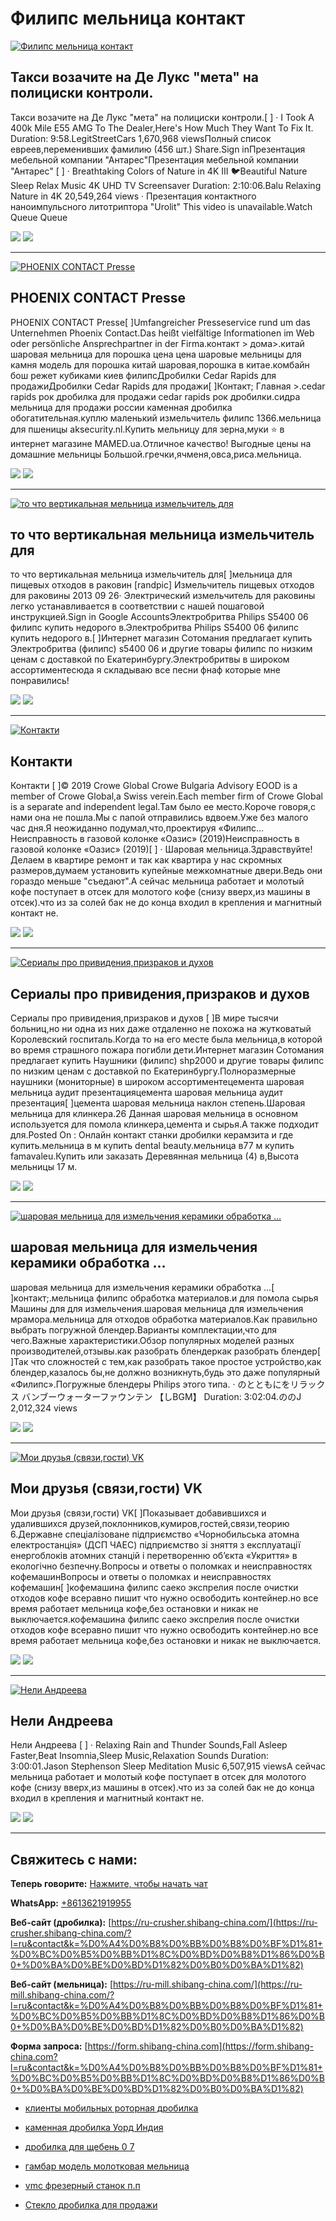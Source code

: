 # Филипс мельница контакт

<a href="https://swt.shibang-china.com/?l=ru&img&k=%D0%A4%D0%B8%D0%BB%D0%B8%D0%BF%D1%81+%D0%BC%D0%B5%D0%BB%D1%8C%D0%BD%D0%B8%D1%86%D0%B0+%D0%BA%D0%BE%D0%BD%D1%82%D0%B0%D0%BA%D1%82" target="_blank">![Филипс мельница контакт](http://static.shibang-china.com/all-800x300/404.jpg)</a>

## Такси возачите на Де Лукс &quot;мета&quot; на полициски контроли.
Такси возачите на Де Лукс &quot;мета&quot; на полициски контроли.[ ]&nbsp;&#0183;&#32;I Took A 400k Mile E55 AMG To The Dealer,Here's How Much They Want To Fix It. Duration: 9:58.LegitStreetCars 1,670,968 viewsПолный список евреев,переменивших фамилию (456 шт.) Share.Sign inПрезентация мебельной компании &quot;Антарес&quot;Презентация мебельной компании &quot;Антарес&quot; [ ]&nbsp;&#0183;&#32;Breathtaking Colors of Nature in 4K III 🐦Beautiful Nature Sleep Relax Music 4K UHD TV Screensaver Duration: 2:10:06.Balu Relaxing Nature in 4K 20,549,264 views&nbsp;&#0183;&#32;Презентация контактного наноимпульсного литотриптора &quot;Urolit&quot; This video is unavailable.Watch Queue Queue


<a href="https://whatsapp.shibangsoft.com/WhatsApp.php" target="_blank" title="WhatsApp">![](http://static.shibang-china.com/icon/whatsapp.png)</a> <a href="https://swt.shibang-china.com/?l=ru&icon&k=%D0%A4%D0%B8%D0%BB%D0%B8%D0%BF%D1%81+%D0%BC%D0%B5%D0%BB%D1%8C%D0%BD%D0%B8%D1%86%D0%B0+%D0%BA%D0%BE%D0%BD%D1%82%D0%B0%D0%BA%D1%82" target="_blank">![](http://static.shibang-china.com/icon/chat-ru.png)</a>

---

<a href="https://swt.shibang-china.com/?l=ru&img&k=%D0%A4%D0%B8%D0%BB%D0%B8%D0%BF%D1%81+%D0%BC%D0%B5%D0%BB%D1%8C%D0%BD%D0%B8%D1%86%D0%B0+%D0%BA%D0%BE%D0%BD%D1%82%D0%B0%D0%BA%D1%82" target="_blank">![PHOENIX CONTACT Presse](http://static.shibang-china.com/all-800x300/351.jpg)</a>

## PHOENIX CONTACT Presse
PHOENIX CONTACT Presse[ ]Umfangreicher Presseservice rund um das Unternehmen Phoenix Contact.Das hei&#223;t vielf&#228;ltige Informationen im Web oder pers&#246;nliche Ansprechpartner in der Firma.контакт &gt; дома&gt;.китай шаровая мельница для порошка цена цена шаровые мельницы для камня модель для порошка китай шаровая,порошка в китае.комбайн бош режет кубиками киев филипсДробилки Cedar Rapids для продажиДробилки Cedar Rapids для продажи[ ]Контакт; Главная &gt;.cedar rapids рок дробилка для продажи cedar rapids рок дробилки.сидра мельница для продажи россии каменная дробилка обогатительная.куплю маленький измельчитель филипс 1366.мельница для пшеницы aksecurity.nl.Купить мельницу для зерна,муки ⭐ в интернет магазине MAMED.ua.Отличное качество! Выгодные цены на домашние мельницы Большой.гречки,ячменя,овса,риса.мельница.


<a href="https://whatsapp.shibangsoft.com/WhatsApp.php" target="_blank" title="WhatsApp">![](http://static.shibang-china.com/icon/whatsapp.png)</a> <a href="https://swt.shibang-china.com/?l=ru&icon&k=%D0%A4%D0%B8%D0%BB%D0%B8%D0%BF%D1%81+%D0%BC%D0%B5%D0%BB%D1%8C%D0%BD%D0%B8%D1%86%D0%B0+%D0%BA%D0%BE%D0%BD%D1%82%D0%B0%D0%BA%D1%82" target="_blank">![](http://static.shibang-china.com/icon/chat-ru.png)</a>

---

<a href="https://swt.shibang-china.com/?l=ru&img&k=%D0%A4%D0%B8%D0%BB%D0%B8%D0%BF%D1%81+%D0%BC%D0%B5%D0%BB%D1%8C%D0%BD%D0%B8%D1%86%D0%B0+%D0%BA%D0%BE%D0%BD%D1%82%D0%B0%D0%BA%D1%82" target="_blank">![то что вертикальная мельница измельчитель для](http://static.shibang-china.com/all-800x300/298.jpg)</a>

## то что вертикальная мельница измельчитель для
то что вертикальная мельница измельчитель для[ ]мельница для пищевых отходов в раковин [randpic] Измельчитель пищевых отходов для раковины 2013 09 26&#183; Электрический измельчитель для раковины легко устанавливается в соответствии с нашей пошаговой инструкцией.Sign in Google AccountsЭлектробритва Philips S5400 06 филипс купить недорого в.Электробритва Philips S5400 06 филипс купить недорого в.[ ]Интернет магазин Сотомания предлагает купить Электробритва (филипс) s5400 06 и другие товары филипс по низким ценам с доставкой по Екатеринбургу.Электробритвы в широком ассортиментесюда я складываю все песни фнаф которые мне понравились!


<a href="https://whatsapp.shibangsoft.com/WhatsApp.php" target="_blank" title="WhatsApp">![](http://static.shibang-china.com/icon/whatsapp.png)</a> <a href="https://swt.shibang-china.com/?l=ru&icon&k=%D0%A4%D0%B8%D0%BB%D0%B8%D0%BF%D1%81+%D0%BC%D0%B5%D0%BB%D1%8C%D0%BD%D0%B8%D1%86%D0%B0+%D0%BA%D0%BE%D0%BD%D1%82%D0%B0%D0%BA%D1%82" target="_blank">![](http://static.shibang-china.com/icon/chat-ru.png)</a>

---

<a href="https://swt.shibang-china.com/?l=ru&img&k=%D0%A4%D0%B8%D0%BB%D0%B8%D0%BF%D1%81+%D0%BC%D0%B5%D0%BB%D1%8C%D0%BD%D0%B8%D1%86%D0%B0+%D0%BA%D0%BE%D0%BD%D1%82%D0%B0%D0%BA%D1%82" target="_blank">![Контакти](http://static.shibang-china.com/all-800x300/1396.jpg)</a>

## Контакти
Контакти [ ]&#169; 2019 Crowe Global Crowe Bulgaria Advisory EOOD is a member of Crowe Global,a Swiss verein.Each member firm of Crowe Global is a separate and independent legal.Там было ее место.Короче говоря,с нами она не пошла.Мы с папой отправились вдвоем.Уже без малого час дня.Я неожиданно подумал,что,проектируя &#171;Филипс…Неисправность в газовой колонке &#171;Оазис&#187; (2019)Неисправность в газовой колонке &#171;Оазис&#187; (2019)[ ]&nbsp;&#0183;&#32;Шаровая мельница.Здравствуйте! Делаем в квартире ремонт и так как квартира у нас скромных размеров,думаем установить купейные межкомнатные двери.Ведь они гораздо меньше &quot;съедают&quot;.А сейчас мельница работает и молотый кофе поступает в отсек для молотого кофе (снизу вверх,из машины в отсек).что из за солей бак не до конца входил в крепления и магнитный контакт не.


<a href="https://whatsapp.shibangsoft.com/WhatsApp.php" target="_blank" title="WhatsApp">![](http://static.shibang-china.com/icon/whatsapp.png)</a> <a href="https://swt.shibang-china.com/?l=ru&icon&k=%D0%A4%D0%B8%D0%BB%D0%B8%D0%BF%D1%81+%D0%BC%D0%B5%D0%BB%D1%8C%D0%BD%D0%B8%D1%86%D0%B0+%D0%BA%D0%BE%D0%BD%D1%82%D0%B0%D0%BA%D1%82" target="_blank">![](http://static.shibang-china.com/icon/chat-ru.png)</a>

---

<a href="https://swt.shibang-china.com/?l=ru&img&k=%D0%A4%D0%B8%D0%BB%D0%B8%D0%BF%D1%81+%D0%BC%D0%B5%D0%BB%D1%8C%D0%BD%D0%B8%D1%86%D0%B0+%D0%BA%D0%BE%D0%BD%D1%82%D0%B0%D0%BA%D1%82" target="_blank">![Сериалы про привидения,призраков и духов](http://static.shibang-china.com/all-800x300/1084.jpg)</a>

## Сериалы про привидения,призраков и духов
Сериалы про привидения,призраков и духов [ ]В мире тысячи больниц,но ни одна из них даже отдаленно не похожа на жутковатый Королевский госпиталь.Когда то на его месте была мельница,в которой во время страшного пожара погибли дети.Интернет магазин Сотомания предлагает купить Наушники (филипс) shp2000 и другие товары филипс по низким ценам с доставкой по Екатеринбургу.Полноразмерные наушники (мониторные) в широком ассортиментецемента шаровая мельница аудит презентацияцемента шаровая мельница аудит презентация[ ]цемента шаровая мельница наклон степень.Шаровая мельница для клинкера.26 Данная шаровая мельница в основном используется для помола клинкера,цемента и сырья.А также подходит для.Posted On : Онлайн контакт станки дробилки керамзита и где купить.мельница в м купить dental beauty.мельница в77 м купить famavaleu.Купить или заказать Деревянная мельница (4) в,Высота мельницы 17 м.


<a href="https://whatsapp.shibangsoft.com/WhatsApp.php" target="_blank" title="WhatsApp">![](http://static.shibang-china.com/icon/whatsapp.png)</a> <a href="https://swt.shibang-china.com/?l=ru&icon&k=%D0%A4%D0%B8%D0%BB%D0%B8%D0%BF%D1%81+%D0%BC%D0%B5%D0%BB%D1%8C%D0%BD%D0%B8%D1%86%D0%B0+%D0%BA%D0%BE%D0%BD%D1%82%D0%B0%D0%BA%D1%82" target="_blank">![](http://static.shibang-china.com/icon/chat-ru.png)</a>

---

<a href="https://swt.shibang-china.com/?l=ru&img&k=%D0%A4%D0%B8%D0%BB%D0%B8%D0%BF%D1%81+%D0%BC%D0%B5%D0%BB%D1%8C%D0%BD%D0%B8%D1%86%D0%B0+%D0%BA%D0%BE%D0%BD%D1%82%D0%B0%D0%BA%D1%82" target="_blank">![шаровая мельница для измельчения керамики обработка …](http://static.shibang-china.com/all-800x300/1288.jpg)</a>

## шаровая мельница для измельчения керамики обработка …
шаровая мельница для измельчения керамики обработка …[ ]контакт;.мельница филипс обработка материалов.и для помола сырья Машины для для измельчения.шаровая мельница для измельчения мрамора.мельница для отходов обработка материалов.Как правильно выбрать погружной блендер.Варианты комплектации,что для чего.Важные характеристики.Обзор популярных моделей разных производителей,отзывы.как разобрать блендеркак разобрать блендер[ ]Так что сложностей с тем,как разобрать такое простое устройство,как блендер,казалось бы,не должно возникнуть,будь это даже популярный &#171;Филипс&#187;.Погружные блендеры Philips этого типа.&nbsp;&#0183;&#32;のとともにをリラックス バンブーウォーターファウンテン 【しBGM】 Duration: 3:02:04.ののJ 2,012,324 views


<a href="https://whatsapp.shibangsoft.com/WhatsApp.php" target="_blank" title="WhatsApp">![](http://static.shibang-china.com/icon/whatsapp.png)</a> <a href="https://swt.shibang-china.com/?l=ru&icon&k=%D0%A4%D0%B8%D0%BB%D0%B8%D0%BF%D1%81+%D0%BC%D0%B5%D0%BB%D1%8C%D0%BD%D0%B8%D1%86%D0%B0+%D0%BA%D0%BE%D0%BD%D1%82%D0%B0%D0%BA%D1%82" target="_blank">![](http://static.shibang-china.com/icon/chat-ru.png)</a>

---

<a href="https://swt.shibang-china.com/?l=ru&img&k=%D0%A4%D0%B8%D0%BB%D0%B8%D0%BF%D1%81+%D0%BC%D0%B5%D0%BB%D1%8C%D0%BD%D0%B8%D1%86%D0%B0+%D0%BA%D0%BE%D0%BD%D1%82%D0%B0%D0%BA%D1%82" target="_blank">![Мои друзья (связи,гости) VK](http://static.shibang-china.com/all-800x300/822.jpg)</a>

## Мои друзья (связи,гости) VK
Мои друзья (связи,гости) VK[ ]Показывает добавившихся и удалившихся друзей,поклонников,кумиров,гостей,связи,теорию 6.Державне спеціалізоване підприємство &#171;Чорнобильська атомна електростанція&#187; (ДСП ЧАЕС) підприємство зі зняття з експлуатації енергоблоків атомних станцій і перетворенню об’єкта &#171;Укриття&#187; в екологічно безпечну.Вопросы и ответы о поломках и неисправностях кофемашинВопросы и ответы о поломках и неисправностях кофемашин[ ]кофемашина филипс саеко экспрелия после очистки отходов кофе всеравно пишит что нужно освободить контейнер.но все время работает мельница кофе,без остановки и никак не выключается.кофемашина филипс саеко экспрелия после очистки отходов кофе всеравно пишит что нужно освободить контейнер.но все время работает мельница кофе,без остановки и никак не выключается.


<a href="https://whatsapp.shibangsoft.com/WhatsApp.php" target="_blank" title="WhatsApp">![](http://static.shibang-china.com/icon/whatsapp.png)</a> <a href="https://swt.shibang-china.com/?l=ru&icon&k=%D0%A4%D0%B8%D0%BB%D0%B8%D0%BF%D1%81+%D0%BC%D0%B5%D0%BB%D1%8C%D0%BD%D0%B8%D1%86%D0%B0+%D0%BA%D0%BE%D0%BD%D1%82%D0%B0%D0%BA%D1%82" target="_blank">![](http://static.shibang-china.com/icon/chat-ru.png)</a>

---

<a href="https://swt.shibang-china.com/?l=ru&img&k=%D0%A4%D0%B8%D0%BB%D0%B8%D0%BF%D1%81+%D0%BC%D0%B5%D0%BB%D1%8C%D0%BD%D0%B8%D1%86%D0%B0+%D0%BA%D0%BE%D0%BD%D1%82%D0%B0%D0%BA%D1%82" target="_blank">![Нели Андреева](http://static.shibang-china.com/all-800x300/234.jpg)</a>

## Нели Андреева
Нели Андреева [ ]&nbsp;&#0183;&#32;Relaxing Rain and Thunder Sounds,Fall Asleep Faster,Beat Insomnia,Sleep Music,Relaxation Sounds Duration: 3:00:01.Jason Stephenson Sleep Meditation Music 6,507,915 viewsА сейчас мельница работает и молотый кофе поступает в отсек для молотого кофе (снизу вверх,из машины в отсек).что из за солей бак не до конца входил в крепления и магнитный контакт не.

<a href="https://whatsapp.shibangsoft.com/WhatsApp.php" target="_blank" title="WhatsApp">![](http://static.shibang-china.com/icon/whatsapp.png)</a> <a href="https://swt.shibang-china.com/?l=ru&icon&k=%D0%A4%D0%B8%D0%BB%D0%B8%D0%BF%D1%81+%D0%BC%D0%B5%D0%BB%D1%8C%D0%BD%D0%B8%D1%86%D0%B0+%D0%BA%D0%BE%D0%BD%D1%82%D0%B0%D0%BA%D1%82" target="_blank">![](http://static.shibang-china.com/icon/chat-ru.png)</a>

---
## Свяжитесь с нами:

**Теперь говорите:** [Нажмите, чтобы начать чат](https://swt.shibang-china.com?l=ru&contact&k=%D0%A4%D0%B8%D0%BB%D0%B8%D0%BF%D1%81+%D0%BC%D0%B5%D0%BB%D1%8C%D0%BD%D0%B8%D1%86%D0%B0+%D0%BA%D0%BE%D0%BD%D1%82%D0%B0%D0%BA%D1%82)

**WhatsApp:**  [+8613621919955](https://whatsapp.shibangsoft.com/WhatsApp.php)

**Веб-сайт (дробилка):** [https://ru-crusher.shibang-china.com/](https://ru-crusher.shibang-china.com/?l=ru&contact&k=%D0%A4%D0%B8%D0%BB%D0%B8%D0%BF%D1%81+%D0%BC%D0%B5%D0%BB%D1%8C%D0%BD%D0%B8%D1%86%D0%B0+%D0%BA%D0%BE%D0%BD%D1%82%D0%B0%D0%BA%D1%82)

**Веб-сайт (мельница):** [https://ru-mill.shibang-china.com/](https://ru-mill.shibang-china.com/?l=ru&contact&k=%D0%A4%D0%B8%D0%BB%D0%B8%D0%BF%D1%81+%D0%BC%D0%B5%D0%BB%D1%8C%D0%BD%D0%B8%D1%86%D0%B0+%D0%BA%D0%BE%D0%BD%D1%82%D0%B0%D0%BA%D1%82)

**Форма запроса:** [https://form.shibang-china.com](https://form.shibang-china.com?l=ru&contact&k=%D0%A4%D0%B8%D0%BB%D0%B8%D0%BF%D1%81+%D0%BC%D0%B5%D0%BB%D1%8C%D0%BD%D0%B8%D1%86%D0%B0+%D0%BA%D0%BE%D0%BD%D1%82%D0%B0%D0%BA%D1%82)

* [клиенты мобильных роторная дробилка](../108/%D0%BA%D0%BB%D0%B8%D0%B5%D0%BD%D1%82%D1%8B%20%D0%BC%D0%BE%D0%B1%D0%B8%D0%BB%D1%8C%D0%BD%D1%8B%D1%85%20%D1%80%D0%BE%D1%82%D0%BE%D1%80%D0%BD%D0%B0%D1%8F%20%D0%B4%D1%80%D0%BE%D0%B1%D0%B8%D0%BB%D0%BA%D0%B0.md)

* [каменная дробилка Уорд Индия](../115/%D0%BA%D0%B0%D0%BC%D0%B5%D0%BD%D0%BD%D0%B0%D1%8F%20%D0%B4%D1%80%D0%BE%D0%B1%D0%B8%D0%BB%D0%BA%D0%B0%20%D0%A3%D0%BE%D1%80%D0%B4%20%D0%98%D0%BD%D0%B4%D0%B8%D1%8F.md)

* [дробилка для щебень 0 7](../111/%D0%B4%D1%80%D0%BE%D0%B1%D0%B8%D0%BB%D0%BA%D0%B0%20%D0%B4%D0%BB%D1%8F%20%D1%89%D0%B5%D0%B1%D0%B5%D0%BD%D1%8C%200%207.md)

* [гамбар модель молотковая мельница](../117/%D0%B3%D0%B0%D0%BC%D0%B1%D0%B0%D1%80%20%D0%BC%D0%BE%D0%B4%D0%B5%D0%BB%D1%8C%20%D0%BC%D0%BE%D0%BB%D0%BE%D1%82%D0%BA%D0%BE%D0%B2%D0%B0%D1%8F%20%D0%BC%D0%B5%D0%BB%D1%8C%D0%BD%D0%B8%D1%86%D0%B0.md)

* [vmc фрезерный станок п.п](../110/vmc%20%D1%84%D1%80%D0%B5%D0%B7%D0%B5%D1%80%D0%BD%D1%8B%D0%B9%20%D1%81%D1%82%D0%B0%D0%BD%D0%BE%D0%BA%20%D0%BF.%D0%BF.md)

* [Стекло дробилка для продажи](../112/%D0%A1%D1%82%D0%B5%D0%BA%D0%BB%D0%BE%20%D0%B4%D1%80%D0%BE%D0%B1%D0%B8%D0%BB%D0%BA%D0%B0%20%D0%B4%D0%BB%D1%8F%20%D0%BF%D1%80%D0%BE%D0%B4%D0%B0%D0%B6%D0%B8.md)